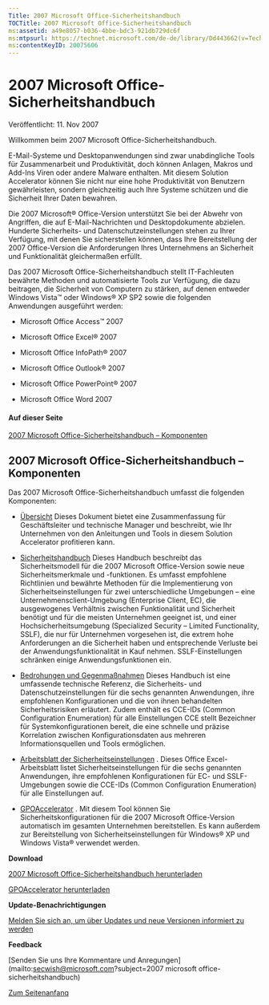 ```yaml
---
Title: 2007 Microsoft Office-Sicherheitshandbuch
TOCTitle: 2007 Microsoft Office-Sicherheitshandbuch
ms:assetid: a49e8057-b036-4bbe-bdc3-921db729dc6f
ms:mtpsurl: https://technet.microsoft.com/de-de/library/Dd443662(v=TechNet.10)
ms:contentKeyID: 20075606
---
```



# 2007 Microsoft Office-Sicherheitshandbuch

Veröffentlicht: 11. Nov 2007

Willkommen beim 2007 Microsoft Office-Sicherheitshandbuch.

E-Mail-Systeme und Desktopanwendungen sind zwar unabdingliche Tools für Zusammenarbeit und Produktivität, doch können Anlagen, Makros und Add-Ins Viren oder andere Malware enthalten. Mit diesem Solution Accelerator können Sie nicht nur eine hohe Produktivität von Benutzern gewährleisten, sondern gleichzeitig auch Ihre Systeme schützen und die Sicherheit Ihrer Daten bewahren.

Die 2007 Microsoft® Office-Version unterstützt Sie bei der Abwehr von Angriffen, die auf E-Mail-Nachrichten und Desktopdokumente abzielen. Hunderte Sicherheits- und Datenschutzeinstellungen stehen zu Ihrer Verfügung, mit denen Sie sicherstellen können, dass Ihre Bereitstellung der 2007 Office-Version die Anforderungen Ihres Unternehmens an Sicherheit und Funktionalität gleichermaßen erfüllt.

Das 2007 Microsoft Office-Sicherheitshandbuch stellt IT-Fachleuten bewährte Methoden und automatisierte Tools zur Verfügung, die dazu beitragen, die Sicherheit von Computern zu stärken, auf denen entweder Windows Vista™ oder Windows® XP SP2 sowie die folgenden Anwendungen ausgeführt werden:
* Microsoft Office Access™ 2007

* Microsoft Office Excel® 2007

* Microsoft Office InfoPath® 2007

* Microsoft Office Outlook® 2007

* Microsoft Office PowerPoint® 2007

* Microsoft Office Word 2007

#### Auf dieser Seite

[2007 Microsoft Office-Sicherheitshandbuch – Komponenten]((#eod))

## 2007 Microsoft Office-Sicherheitshandbuch – Komponenten

Das 2007 Microsoft Office-Sicherheitshandbuch umfasst die folgenden Komponenten:
* [Übersicht](https://technet.microsoft.com/de-de/library/0791896b-271f-40ac-a711-812310f7bd57(v=TechNet.10))   Dieses Dokument bietet eine Zusammenfassung für Geschäftsleiter und technische Manager und beschreibt, wie Ihr Unternehmen von den Anleitungen und Tools in diesem Solution Accelerator profitieren kann.
 

* [Sicherheitshandbuch](https://technet.microsoft.com/de-de/library/ab515417-1c5b-44a1-b871-152c2a3b6d9b(v=TechNet.10))   Dieses Handbuch beschreibt das Sicherheitsmodell für die 2007 Microsoft Office-Version sowie neue Sicherheitsmerkmale und -funktionen. Es umfasst empfohlene Richtlinien und bewährte Methoden für die Implementierung von Sicherheitseinstellungen für zwei unterschiedliche Umgebungen – eine Unternehmensclient-Umgebung (Enterprise Client, EC), die ausgewogenes Verhältnis zwischen Funktionalität und Sicherheit benötigt und für die meisten Unternehmen geeignet ist, und einer Hochsicherheitsumgebung (Specialized Security – Limited Functionality, SSLF), die nur für Unternehmen vorgesehen ist, die extrem hohe Anforderungen an die Sicherheit haben und entsprechende Verluste bei der Anwendungsfunktionalität in Kauf nehmen. SSLF-Einstellungen schränken einige Anwendungsfunktionen ein.
 

* [Bedrohungen und Gegenmaßnahmen](https://technet.microsoft.com/de-de/library/fe58931e-25fa-4a32-8497-416dbe4929c3(v=TechNet.10))   Dieses Handbuch ist eine umfassende technische Referenz, die Sicherheits- und Datenschutzeinstellungen für die sechs genannten Anwendungen, ihre empfohlenen Konfigurationen und die von ihnen behandelten Sicherheitsrisiken erläutert. Zudem enthält es CCE-IDs (Common Configuration Enumeration) für alle Einstellungen CCE stellt Bezeichner für Systemkonfigurationen bereit, die eine schnelle und präzise Korrelation zwischen Konfigurationsdaten aus mehreren Informationsquellen und Tools ermöglichen.
 

* [Arbeitsblatt der Sicherheitseinstellungen](http://go.microsoft.com/fwlink/?linkid=95736)  . Dieses Office Excel-Arbeitsblatt listet Sicherheitseinstellungen für die sechs genannten Anwendungen, ihre empfohlenen Konfigurationen für EC- und SSLF-Umgebungen sowie die CCE-IDs (Common Configuration Enumeration) für alle Einstellungen auf.
 

* [GPOAccelerator](http://go.microsoft.com/fwlink/?linkid=103569)  . Mit diesem Tool können Sie Sicherheitskonfigurationen für die 2007 Microsoft Office-Version automatisch im gesamten Unternehmen bereitstellen. Es kann außerdem zur Bereitstellung von Sicherheitseinstellungen für Windows® XP und Windows Vista® verwendet werden.
 

 

**Download**  


[2007 Microsoft Office-Sicherheitshandbuch herunterladen](http://go.microsoft.com/fwlink/?linkid=95736)  

[GPOAccelerator herunterladen](http://go.microsoft.com/fwlink/?linkid=103576)  

**Update-Benachrichtigungen**  


[Melden Sie sich an, um über Updates und neue Versionen informiert zu werden](http://go.microsoft.com/fwlink/?linkid=54982)  

**Feedback**  


[Senden Sie uns Ihre Kommentare und Anregungen](mailto:secwish@microsoft.com?subject=2007 microsoft office-sicherheitshandbuch)  


 
[Zum Seitenanfanq](#mainsection)